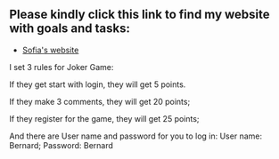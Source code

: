 Please kindly click this link to find my website with goals and tasks:
-------------
- [Sofia's website](http://dev-sofias-2nd-website.pantheonsite.io/)

I set 3 rules for Joker Game:

If they get start with login, they will get 5 points.

If they make 3 comments, they will get 20 points;

If they register for the game, they will get 25 points;

And there are User name and password for you to log in:
User name: Bernard; Password: Bernard
